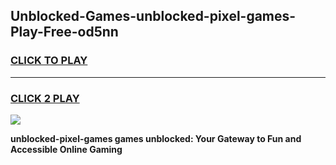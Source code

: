 
## Unblocked-Games-unblocked-pixel-games-Play-Free-od5nn
<h3>
<a href="https://premium76.site?title=unblocked-pixel-games&ref=15A">CLICK TO PLAY</a></h3>
<hr>

<h3>
<a href="https://premium76.site?title=unblocked-pixel-games&ref=15A">CLICK 2 PLAY</a>
  
</h3>

<a href="https://premium76.site?title=unblocked-pixel-games&ref=15A"><img src="https://clearcache.store/games.png"></a>


**unblocked-pixel-games games unblocked: Your Gateway to Fun and Accessible Online Gaming**
